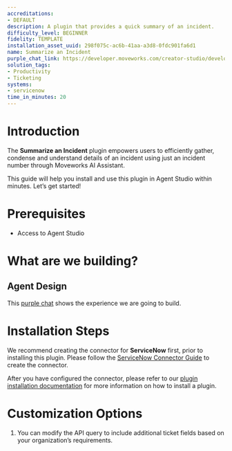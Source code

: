 ```yaml
---
accreditations:
- DEFAULT
description: A plugin that provides a quick summary of an incident.
difficulty_level: BEGINNER
fidelity: TEMPLATE
installation_asset_uuid: 298f075c-ac6b-41aa-a3d8-0fdc901fa6d1
name: Summarize an Incident
purple_chat_link: https://developer.moveworks.com/creator-studio/developer-tools/purple-chat/?conversation=%7B%22startTimestamp%22%3A%2211%3A43+AM%22%2C%22messages%22%3A%5B%7B%22parts%22%3A%5B%7B%22richText%22%3A%22Give+me+a+summary+of+%3Cstrong%3EINC0013956%3C%2Fstrong%3E%22%7D%5D%2C%22role%22%3A%22user%22%7D%2C%7B%22parts%22%3A%5B%7B%22reasoningSteps%22%3A%5B%7B%22richText%22%3A%22Retrieving+incident+details+from+%3Cstrong%3EServiceNow%3C%2Fstrong%3E...%22%2C%22status%22%3A%22pending%22%7D%2C%7B%22richText%22%3A%22Analyzing+incident+data+to+provide+a+summary...%22%2C%22status%22%3A%22pending%22%7D%5D%7D%2C%7B%22richText%22%3A%22Here%27s+a+summary+of+%3Cstrong%3EIncident+INC0013956%3C%2Fstrong%3E%3A%22%7D%2C%7B%22richText%22%3A%22%3Cstrong%3EIncident+Overview%3A%3C%2Fstrong%3E%5Cn%5CnThis+incident+%28%3Cstrong%3EINC0013956%3C%2Fstrong%3E%29+concerns+an+access+issue+within+the+%3Cstrong%3ESISSA%3C%2Fstrong%3E+system%2C+affecting+10+users+who+reported+the+problem+via+the+ChIP+path.+The+incident+is+currently+%27In+Progress%27+after+being+reopened+once.%5Cn%5Cn%3Cstrong%3EKey+Details%3A%3C%2Fstrong%3E%5Cn%5Cn%3Cul%3E%5Cn++%3Cli%3E%3Cstrong%3EImpact%3C%2Fstrong%3E%3A+Access+problem+affecting+10+users.%3C%2Fli%3E%5Cn++%3Cli%3E%3Cstrong%3EStatus%3C%2Fstrong%3E%3A+Currently+in+progress.%3C%2Fli%3E%5Cn++%3Cli%3E%3Cstrong%3EPriority%3C%2Fstrong%3E%3A+Planning+%28Priority+5%29%2C+Low+Urgency+%28Urgency+3%29.%3C%2Fli%3E%5Cn++%3Cli%3E%3Cstrong%3EResolution%3C%2Fstrong%3E%3A+Initially+resolved+by+the+caller+but+later+reopened%3B+resolution+code+indicates+%27Resolved+by+caller.%27%3C%2Fli%3E%5Cn++%3Cli%3E%3Cstrong%3EAssignment%3C%2Fstrong%3E%3A+Managed+by+the+Help+Desk+after+multiple+reassignments.%3C%2Fli%3E%5Cn%3C%2Ful%3E%5Cn%5CnThe+Service+Level+Agreement+%28SLA%29+requirements+for+this+incident+have+been+met.%22%7D%2C%7B%22citations%22%3A%5B%7B%22citationTitle%22%3A%22INC0013956%22%2C%22connectorName%22%3A%22servicenow%22%7D%5D%7D%5D%2C%22role%22%3A%22assistant%22%7D%5D%7D
solution_tags:
- Productivity
- Ticketing
systems:
- servicenow
time_in_minutes: 20
---
```


# Introduction

The **Summarize an Incident** plugin empowers users to efficiently gather, condense and understand details of an incident using just an incident number through Moveworks AI Assistant.

This guide will help you install and use this plugin in Agent Studio within minutes. Let’s get started!

# Prerequisites

- Access to Agent Studio

# What are we building?

## Agent Design

This [purple chat](https://developer.moveworks.com/creator-studio/developer-tools/purple-chat/?conversation=%7B%22startTimestamp%22%3A%2211%3A43+AM%22%2C%22messages%22%3A%5B%7B%22parts%22%3A%5B%7B%22richText%22%3A%22Give+me+a+summary+of+%3Cstrong%3EINC0013956%3C%2Fstrong%3E%22%7D%5D%2C%22role%22%3A%22user%22%7D%2C%7B%22parts%22%3A%5B%7B%22reasoningSteps%22%3A%5B%7B%22richText%22%3A%22Retrieving+incident+details+from+%3Cstrong%3EServiceNow%3C%2Fstrong%3E...%22%2C%22status%22%3A%22pending%22%7D%2C%7B%22richText%22%3A%22Analyzing+incident+data+to+provide+a+summary...%22%2C%22status%22%3A%22pending%22%7D%5D%7D%2C%7B%22richText%22%3A%22Here%27s+a+summary+of+%3Cstrong%3EIncident+INC0013956%3C%2Fstrong%3E%3A%22%7D%2C%7B%22richText%22%3A%22%3Cstrong%3EIncident+Overview%3A%3C%2Fstrong%3E%5Cn%5CnThis+incident+%28%3Cstrong%3EINC0013956%3C%2Fstrong%3E%29+concerns+an+access+issue+within+the+%3Cstrong%3ESISSA%3C%2Fstrong%3E+system%2C+affecting+10+users+who+reported+the+problem+via+the+ChIP+path.+The+incident+is+currently+%27In+Progress%27+after+being+reopened+once.%5Cn%5Cn%3Cstrong%3EKey+Details%3A%3C%2Fstrong%3E%5Cn%5Cn%3Cul%3E%5Cn++%3Cli%3E%3Cstrong%3EImpact%3C%2Fstrong%3E%3A+Access+problem+affecting+10+users.%3C%2Fli%3E%5Cn++%3Cli%3E%3Cstrong%3EStatus%3C%2Fstrong%3E%3A+Currently+in+progress.%3C%2Fli%3E%5Cn++%3Cli%3E%3Cstrong%3EPriority%3C%2Fstrong%3E%3A+Planning+%28Priority+5%29%2C+Low+Urgency+%28Urgency+3%29.%3C%2Fli%3E%5Cn++%3Cli%3E%3Cstrong%3EResolution%3C%2Fstrong%3E%3A+Initially+resolved+by+the+caller+but+later+reopened%3B+resolution+code+indicates+%27Resolved+by+caller.%27%3C%2Fli%3E%5Cn++%3Cli%3E%3Cstrong%3EAssignment%3C%2Fstrong%3E%3A+Managed+by+the+Help+Desk+after+multiple+reassignments.%3C%2Fli%3E%5Cn%3C%2Ful%3E%5Cn%5CnThe+Service+Level+Agreement+%28SLA%29+requirements+for+this+incident+have+been+met.%22%7D%2C%7B%22citations%22%3A%5B%7B%22citationTitle%22%3A%22INC0013956%22%2C%22connectorName%22%3A%22servicenow%22%7D%5D%7D%5D%2C%22role%22%3A%22assistant%22%7D%5D%7D) shows the experience we are going to build.

# Installation Steps

We recommend creating the connector for **ServiceNow** first, prior to installing this plugin. Please follow the [ServiceNow Connector Guide](https://developer.moveworks.com/creator-studio/resources/connector?id=servicenow) to create the connector.

After you have configured the connector, please refer to our [plugin installation documentation](https://help.moveworks.com/docs/ai-agent-marketplace) for more information on how to install a plugin.

# Customization Options

1. You can modify the API query to include additional ticket fields based on your organization’s requirements.